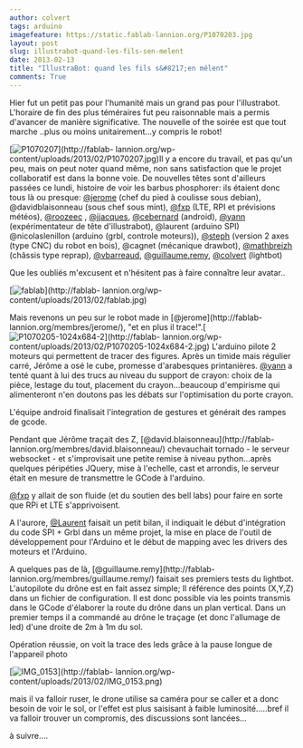 ```yaml
---
author: colvert
tags: arduino
imagefeature: https://static.fablab-lannion.org/P1070203.jpg
layout: post
slug: illustrabot-quand-les-fils-sen-melent
date: 2013-02-13
title: "IllustraBot: quand les fils s&#8217;en mêlent"
comments: True
---
```

Hier fut un petit pas pour l'humanité mais un grand pas pour l'illustrabot.
L'horaire de fin des plus téméraires fut peu raisonnable mais a permis
d'avancer de manière significative. The nouvelle of the soirée est que tout
marche ..plus ou moins unitairement…y compris le robot!  

[![P1070207](https://static.fablab-lannion.org/P1070207-300x225.jpg)](http://fablab-
lannion.org/wp-content/uploads/2013/02/P1070207.jpg)Il y a encore du travail,
et pas qu'un peu, mais on peut noter quand même, non sans satisfaction que le
projet collaboratif est dans la bonne voie. De nouvelles têtes sont d'ailleurs
passées ce lundi, histoire de voir les barbus phosphorer: ils étaient donc
tous là ou presque: [@jerome](http://fablab-lannion.org/membres/jerome/) (chef
du pied à coulisse sous debian), @davidblaisonneau (sous chef sous mint),
[@fxp](http://fablab-lannion.org/membres/fxp/) (LTE, RPI et prévisions
météos), [@roozeec](http://fablab-lannion.org/membres/roozeec/) ,
[@jjacques](http://fablab-lannion.org/membres/jjacques/),
[@cebernard](http://fablab-lannion.org/membres/cebernard/) (android),
[@yann](http://fablab-lannion.org/membres/yann/) (expérimentateur de tête
d'illustrabot), @laurent (arduino SPI) @nicolaslenillon (arduino (grbl,
controle moteurs)), [@steph](http://fablab-lannion.org/membres/fanosteph/)
(version 2 axes (type CNC) du robot en bois), @cagnet (mécanique drawbot),
[@mathbreizh](http://fablab-lannion.org/membres/mathbreizh/) (châssis type
reprap), [@vbarreaud](http://fablab-lannion.org/membres/vbarreaud/),
[@guillaume.remy](http://fablab-lannion.org/membres/guillaume.remy/),
[@colvert](http://fablab-lannion.org/membres/colvert/) (lightbot)

Que les oubliés m'excusent et n'hésitent pas à faire connaître leur avatar..

[![fablab](https://static.fablab-lannion.org/fablab-200x300.jpg)](http://fablab-
lannion.org/wp-content/uploads/2013/02/fablab.jpg)

Mais revenons un peu sur le robot made in [@jerome](http://fablab-
lannion.org/membres/jerome/), "et en plus il
trace!".[![P1070205-1024x684-2](https://static.fablab-lannion.org/P1070205-1024x684-2-200x300.jpg)](http://fablab-
lannion.org/wp-content/uploads/2013/02/P1070205-1024x684-2.jpg) L'arduino
pilote 2 moteurs qui permettent de tracer des figures. Après un timide mais
régulier carré, Jérôme a osé le cube, promesse d'arabesques printanières.
[@yann](http://fablab-lannion.org/membres/yann/) a tenté quant à lui des trucs
au niveau du support de crayon: choix de la pièce, lestage du tout, placement
du crayon…beaucoup d'empirisme qui alimenteront n'en doutons pas les débats
sur l'optimisation du porte crayon.

L'équipe android finalisait l'integration de gestures et générait des rampes
de gcode.

Pendant que Jérôme traçait des Z, [@david.blaisonneau](http://fablab-
lannion.org/membres/david.blaisonneau/) chevauchait tornado - le serveur
websocket - et s'improvisait une petite remise à niveau python…après quelques
péripéties JQuery, mise à l'echelle, cast et arrondis, le serveur était en
mesure de transmettre le GCode à l'arduino.

[@fxp](http://fablab-lannion.org/membres/fxp/) y allait de son fluide (et du
soutien des bell labs) pour faire en sorte que RPi et LTE s'apprivoisent.

A l'aurore, [@Laurent](http://fablab-lannion.org/membres/laurent/) faisait un
petit bilan, il indiquait le début d'intégration du code SPI + Grbl dans un
même projet, la mise en place de l'outil de développement pour l'Arduino et le
début de mapping avec les drivers des moteurs et l'Arduino.

A quelques pas de là, [@guillaume.remy](http://fablab-
lannion.org/membres/guillaume.remy/) faisait ses premiers tests du lightbot.
L'autopilote du drône est en fait assez simple; Il référence des points
(X,Y,Z) dans un fichier de configuration. Il est donc possible via les points
transmis dans le GCode d'élaborer la route du drône dans un plan vertical.
Dans un premier temps il a commandé au drône le traçage (et donc l'allumage de
led) d'une droite de 2m à 1m du sol.

Opération réussie, on voit la trace des leds grâce à la pause longue de
l'appareil photo

[![IMG_0153](https://static.fablab-lannion.org/IMG_0153-300x200.png)](http://fablab-
lannion.org/wp-content/uploads/2013/02/IMG_0153.png)

mais il va falloir ruser, le drone utilise sa caméra pour se caller et a donc
besoin de voir le sol, or l'effet est plus saisisant à faible
luminosité…..bref il va falloir trouver un compromis, des discussions sont
lancées…



à suivre….


